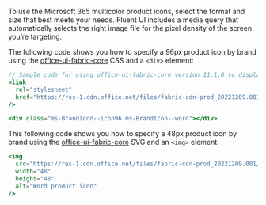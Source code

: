 To use the Microsoft 365 multicolor product icons, select the format and size that best meets your needs. Fluent UI includes a media query that automatically selects the right image file for the pixel density of the screen you’re targeting.

The following code shows you how to specify a 96px product icon by brand using the [office-ui-fabric-core](https://github.com/OfficeDev/office-ui-fabric-core) CSS and a `<div>` element:

```jsx
// Sample code for using office-ui-fabric-core version 11.1.0 to display an Word 96x96px Icon
<link
  rel="stylesheet"
  href="https://res-1.cdn.office.net/files/fabric-cdn-prod_20221209.001/office-ui-fabric-core/11.1.0/css/fabric.css"
/>

<div class="ms-BrandIcon--icon96 ms-BrandIcon--word"></div>
```

This following code shows you how to specify a 48px product icon by brand using the [office-ui-fabric-core](https://github.com/OfficeDev/office-ui-fabric-core) SVG and an `<img>` element:

```jsx
<img
  src="https://res-1.cdn.office.net/files/fabric-cdn-prod_20221209.001/assets/brand-icons/product/svg/word_48x1.svg"
  width="48"
  height="48"
  alt="Word product icon"
/>
```
